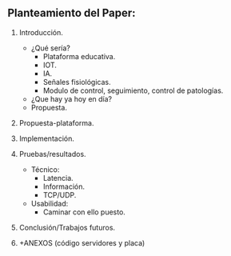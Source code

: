 ## Planteamiento del Paper:

1. Introducción.
    - ¿Qué sería?
        - Plataforma educativa.
        - IOT.
        - IA.
        - Señales fisiológicas.
        - Modulo de control, seguimiento, control de patologías.
    - ¿Que hay ya hoy en día?
    - Propuesta.

2. Propuesta-plataforma.
3. Implementación.
4. Pruebas/resultados.
    - Técnico:
        - Latencia.
        - Información.
        - TCP/UDP.
    - Usabilidad:
        - Caminar con ello puesto.

5. Conclusión/Trabajos futuros.
6. +ANEXOS (código servidores y placa)